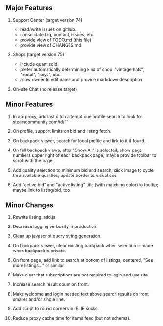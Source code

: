 Major Features
--------------


1.  Support Center (target version 74)
    *  read/write issues on github.
    *  consolidate faq, contact, issues, etc.
    *  provide view of TODO.md (this file)
    *  provide view of CHANGES.md


2.  Shops (target version 75)
    *  include quant sold
    *  prefer automatically determining kind of shop: "vintage hats",
        "metal", "keys", etc.
    *  allow owner to edit name and provide markdown description


3.  On-site Chat (no release target)


Minor Features
--------------


1.  In api proxy, add last ditch attempt one profile search to look
    for steamcommunity.com/id/<q>

2.  On profile, support limits on bid and listing fetch.

3.  On backpack viewer, search for local profile and link to it if
    found.

4.  On full backpack views, after "Show All" is selected, show page
    numbers upper right of each backpack page; maybe provide toolbar
    to scroll with the page.

5.  Add quality selection to minimum bid and search; click image to
    cycle thru available qualities, update border as visual cue.

6.  Add "active bid" and "active listing" title (with matching color)
    to tooltip; maybe link to listing/bid, too.


Minor Changes
-------------


1.  Rewrite listing_add.js

2.  Decrease logging verbosity in production.

3.  Clean up javascript query string generation.

4.  On backpack viewer, clear existing backpack when selection is made
    when backpack is private.

5.  On front page, add link to search at bottom of listings, centered,
    "See more listings..." or similar

6.  Make clear that subscriptions are not required to login and use
    site.

7.  Increase search result count on front.

8.  Make welcome and login needed text above search results on front
    smaller and/or single line.

9.  Add script to round corners in IE.  IE sucks.

10. Reduce proxy cache time for items feed (but not schema).
